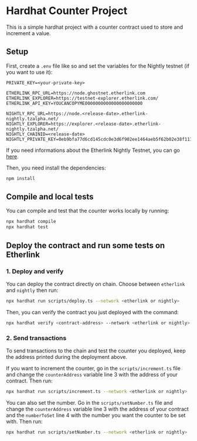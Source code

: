 # Hardhat Counter Project

This is a simple hardhat project with a counter contract used to store and increment a value.

## Setup

First, create a `.env` file like so and set the variables for the Nightly testnet (if you want to use it):
```
PRIVATE_KEY=<your-private-key>

ETHERLINK_RPC_URL=https://node.ghostnet.etherlink.com
ETHERLINK_EXPLORER=https://testnet-explorer.etherlink.com/
ETHERLINK_API_KEY=YOUCANCOPYME0000000000000000000000

NIGHTLY_RPC_URL=https://node.<release-date>.etherlink-nightly.tzalpha.net/
NIGHTLY_EXPLORER=https://explorer.<release-date>.etherlink-nightly.tzalpha.net/
NIGHTLY_CHAINID=<release-date>
NIGHTLY_PRIVATE_KEY=0eb9bfa77d6cd145cdc0e3d6f902ee1464aeb5f62b02e38f111c9b60cd3adab5
```

If you need informations about the Etherlink Nightly Testnet, you can go [here](https://etherlink-nightly.tzalpha.net).

Then, you need install the dependencies:
```bash
npm install
```

## Compile and local tests

You can compile and test that the counter works locally by running:
```bash
npx hardhat compile
npx hardhat test
```

## Deploy the contract and run some tests on Etherlink

### 1. Deploy and verify
You can deploy the contract directly on chain. Choose between `etherlink` and `nightly` then run:
```bash
npx hardhat run scripts/deploy.ts --network <etherlink or nightly>
```

Then, you can verify the contract you just deployed with the command:
```bash
npx hardhat verify <contract-address> --network <etherlink or nightly>
```

### 2. Send transactions

To send transactions to the chain and test the counter you deployed, keep the address printed during the deployment above.

If you want to increment the counter, go in the `scripts/increment.ts` file and change the `counterAddress` variable line 3 with the address of your contract. Then run:
```bash
npx hardhat run scripts/increment.ts --network <etherlink or nightly>
```

You can also set the number. Go in the `scripts/setNumber.ts` file and change the `counterAddress` variable line 3 with the address of your contract and the `numberToSet` line 4 with the number you want the counter to be set with. Then run:
```bash
npx hardhat run scripts/setNumber.ts --network <etherlink or nightly>
```
